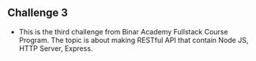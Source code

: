 ## Challenge 3

- This is the third challenge from Binar Academy Fullstack Course Program. The topic is about making RESTful API that contain Node JS, HTTP Server, Express.

